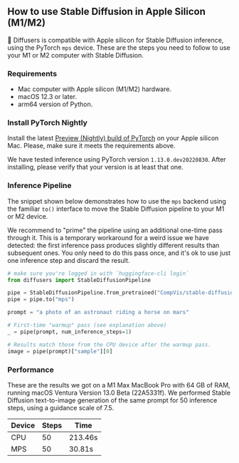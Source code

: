 ## How to use Stable Diffusion in Apple Silicon (M1/M2)

🤗 Diffusers is compatible with Apple silicon for Stable Diffusion inference, using the PyTorch `mps` device. These are the steps you need to follow to use your M1 or M2 computer with Stable Diffusion.

### Requirements

- Mac computer with Apple silicon (M1/M2) hardware.
- macOS 12.3 or later.
- arm64 version of Python.

### Install PyTorch Nightly 

Install the latest [Preview (Nightly) build of PyTorch](https://pytorch.org/get-started/locally/) on your Apple silicon Mac. Please, make sure it meets the requirements above.

We have tested inference using PyTorch version `1.13.0.dev20220830`. After installing, please verify that your version is at least that one.

### Inference Pipeline

The snippet shown below demonstrates how to use the `mps` backend using the familiar `to()` interface to move the Stable Diffusion pipeline to your M1 or M2 device.

We recommend to "prime" the pipeline using an additional one-time pass through it. This is a temporary workaround for a weird issue we have detected: the first inference pass produces slightly different results than subsequent ones. You only need to do this pass once, and it's ok to use just one inference step and discard the result.

```python
# make sure you're logged in with `huggingface-cli login`
from diffusers import StableDiffusionPipeline

pipe = StableDiffusionPipeline.from_pretrained("CompVis/stable-diffusion-v1-4", use_auth_token=True)
pipe = pipe.to("mps")

prompt = "a photo of an astronaut riding a horse on mars"

# First-time "warmup" pass (see explanation above)
_ = pipe(prompt, num_inference_steps=1)

# Results match those from the CPU device after the warmup pass.
image = pipe(prompt)["sample"][0]  
```

### Performance

These are the results we got on a M1 Max MacBook Pro with 64 GB of RAM, running macOS Ventura Version 13.0 Beta (22A5331f). We performed Stable Diffusion text-to-image generation of the same prompt for 50 inference steps, using a guidance scale of 7.5.

| Device | Steps | Time    |
|--------|-------|---------|
| CPU    | 50    | 213.46s |
| MPS    | 50    | 30.81s  |
